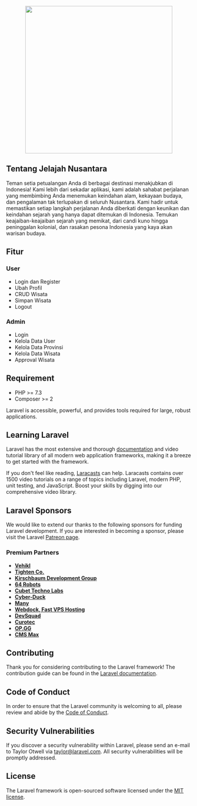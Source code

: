 <p align="center"><a href="https://jelajah-nusantara.my.id/" target="_blank"><img src="https://jelajah-nusantara.my.id/logo/logo-no-background.png" width="400"></a></p>

## Tentang Jelajah Nusantara

Teman setia petualangan Anda di berbagai destinasi menakjubkan di Indonesia! Kami lebih dari sekadar aplikasi, kami adalah sahabat perjalanan yang membimbing Anda menemukan keindahan alam, kekayaan budaya, dan pengalaman tak terlupakan di seluruh Nusantara. Kami hadir untuk memastikan setiap langkah perjalanan Anda diberkati dengan keunikan dan keindahan sejarah yang hanya dapat ditemukan di Indonesia. Temukan keajaiban-keajaiban sejarah yang memikat, dari candi kuno hingga peninggalan kolonial, dan rasakan pesona Indonesia yang kaya akan warisan budaya.

## Fitur

### User
- Login dan Register
- Ubah Profil
- CRUD Wisata
- Simpan Wisata
- Logout

### Admin
- Login
- Kelola Data User
- Kelola Data Provinsi
- Kelola Data Wisata
- Approval Wisata

## Requirement

- PHP >= 7.3
- Composer >= 2

Laravel is accessible, powerful, and provides tools required for large, robust applications.

## Learning Laravel

Laravel has the most extensive and thorough [documentation](https://laravel.com/docs) and video tutorial library of all modern web application frameworks, making it a breeze to get started with the framework.

If you don't feel like reading, [Laracasts](https://laracasts.com) can help. Laracasts contains over 1500 video tutorials on a range of topics including Laravel, modern PHP, unit testing, and JavaScript. Boost your skills by digging into our comprehensive video library.

## Laravel Sponsors

We would like to extend our thanks to the following sponsors for funding Laravel development. If you are interested in becoming a sponsor, please visit the Laravel [Patreon page](https://patreon.com/taylorotwell).

### Premium Partners

- **[Vehikl](https://vehikl.com/)**
- **[Tighten Co.](https://tighten.co)**
- **[Kirschbaum Development Group](https://kirschbaumdevelopment.com)**
- **[64 Robots](https://64robots.com)**
- **[Cubet Techno Labs](https://cubettech.com)**
- **[Cyber-Duck](https://cyber-duck.co.uk)**
- **[Many](https://www.many.co.uk)**
- **[Webdock, Fast VPS Hosting](https://www.webdock.io/en)**
- **[DevSquad](https://devsquad.com)**
- **[Curotec](https://www.curotec.com/services/technologies/laravel/)**
- **[OP.GG](https://op.gg)**
- **[CMS Max](https://www.cmsmax.com/)**

## Contributing

Thank you for considering contributing to the Laravel framework! The contribution guide can be found in the [Laravel documentation](https://laravel.com/docs/contributions).

## Code of Conduct

In order to ensure that the Laravel community is welcoming to all, please review and abide by the [Code of Conduct](https://laravel.com/docs/contributions#code-of-conduct).

## Security Vulnerabilities

If you discover a security vulnerability within Laravel, please send an e-mail to Taylor Otwell via [taylor@laravel.com](mailto:taylor@laravel.com). All security vulnerabilities will be promptly addressed.

## License

The Laravel framework is open-sourced software licensed under the [MIT license](https://opensource.org/licenses/MIT).
